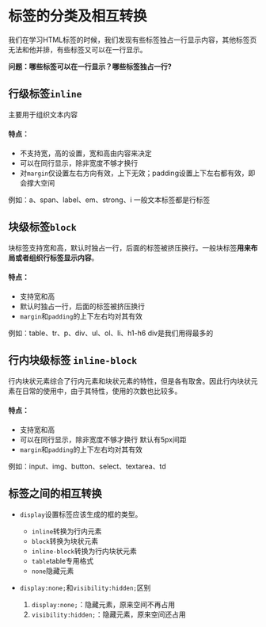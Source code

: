 ﻿# 标签的分类及相互转换

我们在学习HTML标签的时候，我们发现有些标签独占一行显示内容，其他标签页无法和他并排，有些标签又可以在一行显示。

**问题：哪些标签可以在一行显示？哪些标签独占一行?**

## 行级标签`inline`

主要用于组织文本内容

#### 特点：

- 不支持宽，高的设置，宽和高由内容来决定
- 可以在同行显示，除非宽度不够才换行
- 对`margin`仅设置左右方向有效，上下无效；padding设置上下左右都有效，即会撑大空间

例如：a、span、label、em、strong、i  一般文本标签都是行标签

## 块级标签`block`

块标签支持宽和高，默认时独占一行，后面的标签被挤压换行。一般块标签**用来布局或者组织行标签显示内容**。

#### 特点：

- 支持宽和高
- 默认时独占一行，后面的标签被挤压换行
- `margin`和`padding`的上下左右均对其有效

例如：table、tr、p、div、ul、ol、li、h1-h6  div是我们用得最多的

## 行内块级标签 `inline-block`

行内块状元素综合了行内元素和块状元素的特性，但是各有取舍。因此行内块状元素在日常的使用中，由于其特性，使用的次数也比较多。

#### 特点：

- 支持宽和高
- 可以在同行显示，除非宽度不够才换行  默认有5px间距
- `margin`和`padding`的上下左右均对其有效

例如：input、img、button、select、textarea、td

## 标签之间的相互转换

- `display`设置标签应该生成的框的类型。
    - `inline`转换为行内元素
    - `block`转换为块状元素
    - `inline-block`转换为行内块状元素
    - `table`table专用格式
    - `none`隐藏元素

- `display:none;`和`visibility:hidden;`区别
    1. `display:none;`：隐藏元素，原来空间不再占用
    2. `visibility:hidden;`：隐藏元素，原来空间还占用
